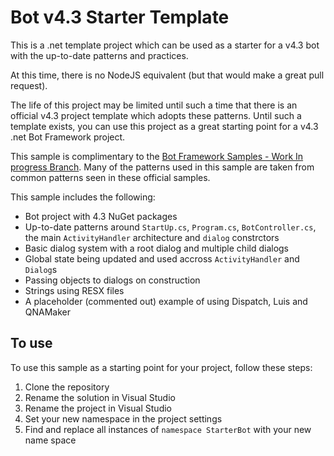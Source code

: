 # Bot v4.3 Starter Template
This is a .net template project which can be used as a starter for a v4.3 bot with the up-to-date patterns and practices.

At this time, there is no NodeJS equivalent (but that would make a great pull request).

The life of this project may be limited until such a time that there is an official v4.3 project template which adopts these patterns. Until such a template exists, you can use this project as a great starting point for a v4.3 .net Bot Framework project.

This sample is complimentary to the [Bot Framework Samples - Work In progress Branch](https://github.com/Microsoft/BotBuilder-Samples/tree/samples-work-in-progress/samples/csharp_dotnetcore). Many of the patterns used in this sample are taken from common patterns seen in these official samples.

This sample includes the following:

* Bot project with 4.3 NuGet packages
* Up-to-date patterns around `StartUp.cs`, `Program.cs`, `BotController.cs`, the main `ActivityHandler` architecture and `dialog` constrctors
* Basic dialog system with a root dialog and multiple child dialogs
* Global state being updated and used accross `ActivityHandler` and `Dialog`s
* Passing objects to dialogs on construction
* Strings using RESX files
* A placeholder (commented out) example of using Dispatch, Luis and QNAMaker

## To use

To use this sample as a starting point for your project, follow these steps:

1. Clone the repository
2. Rename the solution in Visual Studio
3. Rename the project in Visual Studio
4. Set your new namespace in the project settings
5. Find and replace all instances of `namespace StarterBot` with your new name space
